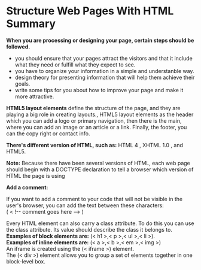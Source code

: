 # Structure Web Pages With HTML Summary

**When you are  processing or designing your page, certain steps should be followed.** 

- you should ensure that your pages attract the visitors and that it include what they need or  fulfill what they  expect to see. 
- you have to organize your information in a simple and understanble way. 
- design theory for presenting information that will help them achieve their goals. 
- write some tips for you about how to improve your page and make it more attractive. 

**HTML5 layout elements** define the structure of the page, and they are playing a big role in creating layouts., HTML5 layout elements as the header which you can add a logo or primary navigation, then there is the main, where you can add an image or an article or a link. Finally, the footer, you can the copy right or contact info.


**There's different version of HTML, such as:**
 HTML 4 , XHTML 1.0 , and HTML5. 
 
 **Note:** 
 Because there have been several versions of HTML, each web page should begin with a DOCTYPE declaration to tell a browser which version of HTML the page is using

**Add a comment:**

If you want to add a comment to your code that will not be visible in the user's browser, you can add the text between these characters:<br> 
( < !-- comment goes here --> )<br>

Every HTML element can also carry a class attribute. To do this you can use the class attribute. Its value should describe the class it belongs to.
<br>
**Examples of block elements are:** 
(< h1 >,< p >,< ul >,< li >).<br>
**Examples of inline elements are:** 
(< a >,< b >,< em >,< img >) <br>
An iframe is created using the (< iframe >) element.<br>
The (< div >)  element allows you to group a set of elements together in one block-level box. 

